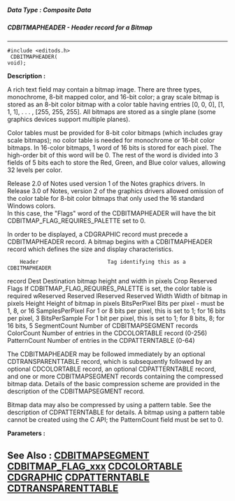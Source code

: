 ##### Data Type : Composite Data
##### CDBITMAPHEADER - Header record for a Bitmap
---
```
#include <editods.h>
 CDBITMAPHEADER(
void);
```
**Description :**

A rich text field may contain a bitmap image.  There are three types, 
monochrome, 8-bit mapped color, and 16-bit color;  a gray scale bitmap is 
stored as an 8-bit color bitmap with a color table having entries [0, 0, 0], 
[1, 1, 1], . . . , [255, 255, 255].  All bitmaps are stored as a single plane 
(some graphics devices support multiple planes).

Color tables must be provided for 8-bit color bitmaps (which includes gray 
scale bitmaps);  no color table is needed for monochrome or 16-bit color 
bitmaps.  In 16-color bitmaps, 1 word of 16 bits is stored for each pixel.  The 
high-order bit of this word will be 0.  The rest of the word is divided into 3 
fields of 5 bits each to store the Red, Green, and Blue color values, allowing 
32 levels per color.

Release 2.0 of Notes used version 1 of the Notes graphics drivers.  In Release 
3.0 of Notes, version 2 of the graphics drivers allowed omission of the color 
table for 8-bit color bitmaps that only used the 16 standard Windows colors.  
In this case, the "Flags" word of the CDBITMAPHEADER will have the bit 
CDBITMAP_FLAG_REQUIRES_PALETTE set to 0.

In order to be displayed, a CDGRAPHIC record must precede a CDBITMAPHEADER 
record.  A bitmap begins with a CDBITMAPHEADER record which defines the size 
and display characteristics.

        Header                      Tag identifying this as a CDBITMAPHEADER 
record
        Dest                            Destination bitmap height and width in 
pixels
        Crop                            Reserved
        Flags                           If CDBITMAP_FLAG_REQUIRES_PALETTE is 
set, the color table is required
        wReserved               Reserved
        lReserved                 Reserved
        Width                           Width of bitmap in pixels
        Height                          Height of bitmap in pixels
        BitsPerPixel               Bits per pixel - must be 1, 8, or 16
        SamplesPerPixel    For 1 or 8 bits per pixel, this is set to 1;  for 16 
bits per pixel, 3
        BitsPerSample         For 1 bit per pixel, this is set to 1;  for 8 
bits, 8;  for 16 bits, 5
        SegmentCount         Number of CDBITMAPSEGMENT records
        ColorCount                Number of entries in the CDCOLORTABLE record 
(0-256)
        PatternCount             Number of entries in the CDPATTERNTABLE (0-64)

The CDBITMAPHEADER may be followed immediately by an optional 
CDTRANSPARENTTABLE record, which is subsequently followed by an optional 
CDCOLORTABLE record, an optional CDPATTERNTABLE record, and one or more 
CDBITMAPSEGMENT records containing the compressed bitmap data.  Details of the 
basic compression scheme are provided in the description of the CDBITMAPSEGMENT 
record.

Bitmap data may also be compressed by using a pattern table.  See the 
description of CDPATTERNTABLE for details.  A bitmap using a pattern table 
cannot be created using the C API;  the PatternCount field must be set to 0.


**Parameters :**



**See Also :**
[CDBITMAPSEGMENT](/domino-c-api-docs/reference/Data/CDBITMAPSEGMENT)
[CDBITMAP_FLAG_xxx](/domino-c-api-docs/reference/Symb/CDBITMAP_FLAG_xxx)
[CDCOLORTABLE](/domino-c-api-docs/reference/Data/CDCOLORTABLE)
[CDGRAPHIC](/domino-c-api-docs/reference/Data/CDGRAPHIC)
[CDPATTERNTABLE](/domino-c-api-docs/reference/Data/CDPATTERNTABLE)
[CDTRANSPARENTTABLE](/domino-c-api-docs/reference/Data/CDTRANSPARENTTABLE)
---

